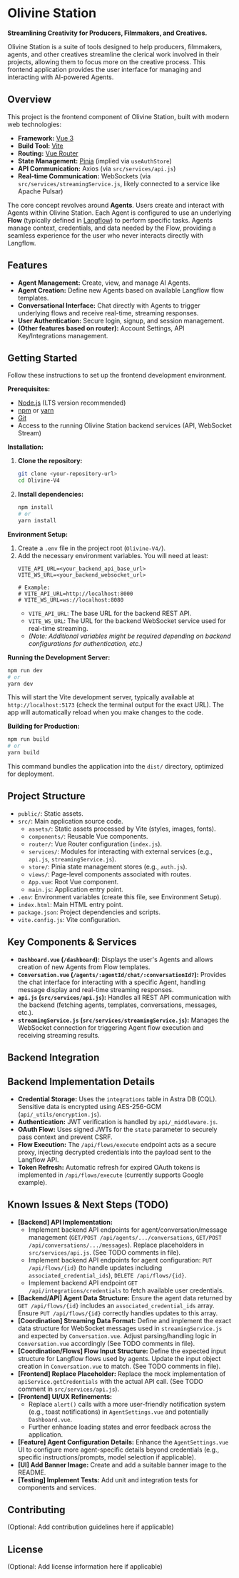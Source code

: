 # Olivine Station

<!-- TODO: Add a relevant banner image here -->
<!-- ![Olivine Station Banner](placeholder-banner.png) -->

**Streamlining Creativity for Producers, Filmmakers, and Creatives.**

Olivine Station is a suite of tools designed to help producers, filmmakers, agents, and other creatives streamline the clerical work involved in their projects, allowing them to focus more on the creative process. This frontend application provides the user interface for managing and interacting with AI-powered Agents.

## Overview

This project is the frontend component of Olivine Station, built with modern web technologies:

*   **Framework:** [Vue 3](https://v3.vuejs.org/)
*   **Build Tool:** [Vite](https://vitejs.dev/)
*   **Routing:** [Vue Router](https://router.vuejs.org/)
*   **State Management:** [Pinia](https://pinia.vuejs.org/) (implied via `useAuthStore`)
*   **API Communication:** Axios (via `src/services/api.js`)
*   **Real-time Communication:** WebSockets (via `src/services/streamingService.js`, likely connected to a service like Apache Pulsar)

The core concept revolves around **Agents**. Users create and interact with Agents within Olivine Station. Each Agent is configured to use an underlying **Flow** (typically defined in [Langflow](https://langflow.org/)) to perform specific tasks. Agents manage context, credentials, and data needed by the Flow, providing a seamless experience for the user who never interacts directly with Langflow.

## Features

*   **Agent Management:** Create, view, and manage AI Agents.
*   **Agent Creation:** Define new Agents based on available Langflow flow templates.
*   **Conversational Interface:** Chat directly with Agents to trigger underlying flows and receive real-time, streaming responses.
*   **User Authentication:** Secure login, signup, and session management.
*   **(Other features based on router):** Account Settings, API Key/Integrations management.

## Getting Started

Follow these instructions to set up the frontend development environment.

**Prerequisites:**

*   [Node.js](https://nodejs.org/) (LTS version recommended)
*   [npm](https://www.npmjs.com/) or [yarn](https://yarnpkg.com/)
*   [Git](https://git-scm.com/)
*   Access to the running Olivine Station backend services (API, WebSocket Stream)

**Installation:**

1.  **Clone the repository:**
    ```bash
    git clone <your-repository-url>
    cd Olivine-V4 
    ```

2.  **Install dependencies:**
    ```bash
    npm install
    # or
    yarn install
    ```

**Environment Setup:**

1.  Create a `.env` file in the project root (`Olivine-V4/`).
2.  Add the necessary environment variables. You will need at least:
    ```dotenv
    VITE_API_URL=<your_backend_api_base_url>
    VITE_WS_URL=<your_backend_websocket_url> 

    # Example:
    # VITE_API_URL=http://localhost:8000
    # VITE_WS_URL=ws://localhost:8080 
    ```
    *   `VITE_API_URL`: The base URL for the backend REST API.
    *   `VITE_WS_URL`: The URL for the backend WebSocket service used for real-time streaming.
    *   *(Note: Additional variables might be required depending on backend configurations for authentication, etc.)*

**Running the Development Server:**

```bash
npm run dev
# or
yarn dev
```
This will start the Vite development server, typically available at `http://localhost:5173` (check the terminal output for the exact URL). The app will automatically reload when you make changes to the code.

**Building for Production:**

```bash
npm run build
# or
yarn build
```
This command bundles the application into the `dist/` directory, optimized for deployment.

## Project Structure

*   `public/`: Static assets.
*   `src/`: Main application source code.
    *   `assets/`: Static assets processed by Vite (styles, images, fonts).
    *   `components/`: Reusable Vue components.
    *   `router/`: Vue Router configuration (`index.js`).
    *   `services/`: Modules for interacting with external services (e.g., `api.js`, `streamingService.js`).
    *   `store/`: Pinia state management stores (e.g., `auth.js`).
    *   `views/`: Page-level components associated with routes.
    *   `App.vue`: Root Vue component.
    *   `main.js`: Application entry point.
*   `.env`: Environment variables (create this file, see Environment Setup).
*   `index.html`: Main HTML entry point.
*   `package.json`: Project dependencies and scripts.
*   `vite.config.js`: Vite configuration.

## Key Components & Services

*   **`Dashboard.vue` (`/dashboard`):** Displays the user's Agents and allows creation of new Agents from Flow templates.
*   **`Conversation.vue` (`/agents/:agentId/chat/:conversationId?`):** Provides the chat interface for interacting with a specific Agent, handling message display and real-time streaming responses.
*   **`api.js` (`src/services/api.js`):** Handles all REST API communication with the backend (fetching agents, templates, conversations, messages, etc.).
*   **`streamingService.js` (`src/services/streamingService.js`):** Manages the WebSocket connection for triggering Agent flow execution and receiving streaming results.

## Backend Integration

## Backend Implementation Details

*   **Credential Storage:** Uses the `integrations` table in Astra DB (CQL). Sensitive data is encrypted using AES-256-GCM (`api/_utils/encryption.js`).
*   **Authentication:** JWT verification is handled by `api/_middleware.js`.
*   **OAuth Flow:** Uses signed JWTs for the `state` parameter to securely pass context and prevent CSRF.
*   **Flow Execution:** The `/api/flows/execute` endpoint acts as a secure proxy, injecting decrypted credentials into the payload sent to the Langflow API.
*   **Token Refresh:** Automatic refresh for expired OAuth tokens is implemented in `/api/flows/execute` (currently supports Google example).

## Known Issues & Next Steps (TODO)

*   **[Backend] API Implementation:** 
    *   Implement backend API endpoints for agent/conversation/message management (`GET/POST /api/agents/.../conversations`, `GET/POST /api/conversations/.../messages`). Replace placeholders in `src/services/api.js`. (See TODO comments in file).
    *   Implement backend API endpoints for agent configuration: `PUT /api/flows/{id}` (to handle updates including `associated_credential_ids`), `DELETE /api/flows/{id}`.
    *   Implement backend API endpoint `GET /api/integrations/credentials` to fetch available user credentials.
*   **[Backend/API] Agent Data Structure:** Ensure the agent data returned by `GET /api/flows/{id}` includes an `associated_credential_ids` array. Ensure `PUT /api/flows/{id}` correctly handles updates to this array.
*   **[Coordination] Streaming Data Format:** Define and implement the exact data structure for WebSocket messages used in `streamingService.js` and expected by `Conversation.vue`. Adjust parsing/handling logic in `Conversation.vue` accordingly (See TODO comments in file).
*   **[Coordination/Flows] Flow Input Structure:** Define the expected input structure for Langflow flows used by agents. Update the input object creation in `Conversation.vue` to match. (See TODO comments in file).
*   **[Frontend] Replace Placeholder:** Replace the mock implementation of `apiService.getCredentials` with the actual API call. (See TODO comment in `src/services/api.js`).
*   **[Frontend] UI/UX Refinements:** 
    *   Replace `alert()` calls with a more user-friendly notification system (e.g., toast notifications) in `AgentSettings.vue` and potentially `Dashboard.vue`.
    *   Further enhance loading states and error feedback across the application.
*   **[Feature] Agent Configuration Details:** Enhance the `AgentSettings.vue` UI to configure more agent-specific details beyond credentials (e.g., specific instructions/prompts, model selection if applicable).
*   **[UI] Add Banner Image:** Create and add a suitable banner image to the README.
*   **[Testing] Implement Tests:** Add unit and integration tests for components and services.

## Contributing

(Optional: Add contribution guidelines here if applicable)

## License

(Optional: Add license information here if applicable)
